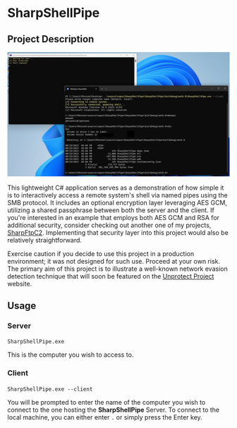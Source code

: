 # SharpShellPipe

## Project Description

![Image](Assets/image.png)

This lightweight C# application serves as a demonstration of how simple it is to interactively access a remote system's shell via named pipes using the SMB protocol. It includes an optional encryption layer leveraging AES GCM, utilizing a shared passphrase between both the server and the client. If you're interested in an example that employs both AES GCM and RSA for additional security, consider checking out another one of my projects, [SharpFtpC2](https://github.com/DarkCoderSc/SharpFtpC2). Implementing that security layer into this project would also be relatively straightforward.

Exercise caution if you decide to use this project in a production environment; it was not designed for such use. Proceed at your own risk. The primary aim of this project is to illustrate a well-known network evasion detection technique that will soon be featured on the [Unprotect Project](https://unprotect.it/) website.

## Usage

### Server

`SharpShellPipe.exe`

This is the computer you wish to access to.

### Client

`SharpShellPipe.exe --client`

You will be prompted to enter the name of the computer you wish to connect to the one hosting the **SharpShellPipe** Server. To connect to the local machine, you can either enter `.` or simply press the Enter key.
